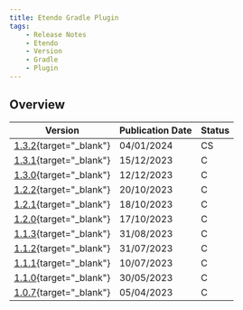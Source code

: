 ```yaml
---
title: Etendo Gradle Plugin
tags:
    - Release Notes
    - Etendo
    - Version
    - Gradle
    - Plugin
---
```

## Overview

| Version | Publication Date | Status |
| --- | --- | --- |
| [1.3.2](https://github.com/etendosoftware/com.etendoerp.gradleplugin/releases/tag/1.3.2){target="_blank"} | 04/01/2024 | CS |
| [1.3.1](https://github.com/etendosoftware/com.etendoerp.gradleplugin/releases/tag/1.3.1){target="_blank"} | 15/12/2023 | C |
| [1.3.0](https://github.com/etendosoftware/com.etendoerp.gradleplugin/releases/tag/1.3.0){target="_blank"} | 12/12/2023 | C |
| [1.2.2](https://github.com/etendosoftware/com.etendoerp.gradleplugin/releases/tag/1.2.2){target="_blank"} | 20/10/2023 | C |
| [1.2.1](https://github.com/etendosoftware/com.etendoerp.gradleplugin/releases/tag/1.2.1){target="_blank"} | 18/10/2023 | C |
| [1.2.0](https://github.com/etendosoftware/com.etendoerp.gradleplugin/releases/tag/1.2.0){target="_blank"} | 17/10/2023 | C |
| [1.1.3](https://github.com/etendosoftware/com.etendoerp.gradleplugin/releases/tag/1.1.3){target="_blank"} | 31/08/2023 | C |
| [1.1.2](https://github.com/etendosoftware/com.etendoerp.gradleplugin/releases/tag/1.1.2){target="_blank"} | 31/07/2023 | C |
| [1.1.1](https://github.com/etendosoftware/com.etendoerp.gradleplugin/releases/tag/1.1.1){target="_blank"} | 10/07/2023 | C |
| [1.1.0](https://github.com/etendosoftware/com.etendoerp.gradleplugin/releases/tag/1.1.0){target="_blank"} | 30/05/2023 | C |
| [1.0.7](https://github.com/etendosoftware/com.etendoerp.gradleplugin/releases/tag/1.0.7){target="_blank"} | 05/04/2023 | C |